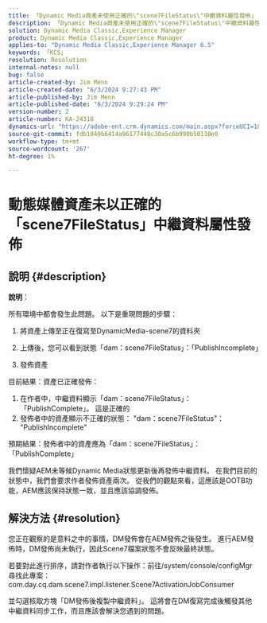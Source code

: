 ```yaml
---
title: 「Dynamic Media資產未使用正確的\"scene7FileStatus\"中繼資料屬性發佈」
description: 「Dynamic Media資產未使用正確的\"scene7FileStatus\"中繼資料屬性發佈」
solution: Dynamic Media Classic,Experience Manager
product: Dynamic Media Classic,Experience Manager
applies-to: "Dynamic Media Classic,Experience Manager 6.5"
keywords: 「KCS」
resolution: Resolution
internal-notes: null
bug: false
article-created-by: Jim Menn
article-created-date: "6/3/2024 9:27:43 PM"
article-published-by: Jim Menn
article-published-date: "6/3/2024 9:29:24 PM"
version-number: 2
article-number: KA-24318
dynamics-url: "https://adobe-ent.crm.dynamics.com/main.aspx?forceUCI=1&pagetype=entityrecord&etn=knowledgearticle&id=11132d19-f021-ef11-840b-6045bd006268"
source-git-commit: fdb1049b6414a96177448c30a5c6b990b50138e0
workflow-type: tm+mt
source-wordcount: '267'
ht-degree: 1%

---
```


# 動態媒體資產未以正確的「scene7FileStatus」中繼資料屬性發佈

## 說明 {#description}


<b>說明</b>：

所有環境中都會發生此問題。
以下是重現問題的步驟：

1. 將資產上傳至正在復寫至DynamicMedia-scene7的資料夾

2. 上傳後，您可以看到狀態「dam：scene7FileStatus」：「PublishIncomplete」

3. 發佈資產

目前結果：資產已正確發佈：
1. 在作者中，中繼資料顯示「dam：scene7FileStatus」：「PublishComplete」。 這是正確的
2. 發佈者中的資產顯示不正確的狀態： &quot;dam：scene7FileStatus&quot;： &quot;PublishIncomplete&quot;

預期結果：發佈者中的資產應為「dam：scene7FileStatus」：「PublishComplete」

我們懷疑AEM未等候Dynamic Media狀態更新後再發佈中繼資料。 在我們目前的狀態中，我們會要求作者發佈資產兩次。 從我們的觀點來看，這應該是OOTB功能，AEM應該保持狀態一致，並且應該協調發佈。


## 解決方法 {#resolution}


您正在觀察的是意料之中的事情，DM發佈會在AEM發佈之後發生。 進行AEM發佈時，DM發佈尚未執行，因此Scene7檔案狀態不會反映最終狀態。

若要對此進行排序，請對作者執行以下操作：前往/system/console/configMgr尋找此專案： com.day.cq.dam.scene7.impl.listener.Scene7ActivationJobConsumer

並勾選核取方塊「DM發佈後複製中繼資料」。
這將會在DM復寫完成後觸發其他中繼資料同步工作，而且應該會解決您遇到的問題。
